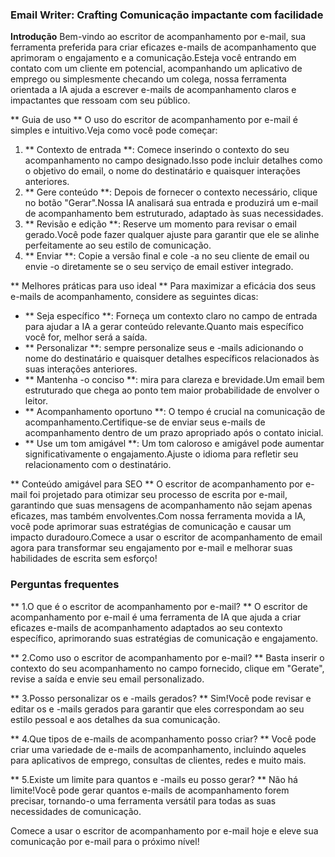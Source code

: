 ### Email Writer: Crafting Comunicação impactante com facilidade

**Introdução**
Bem-vindo ao escritor de acompanhamento por e-mail, sua ferramenta preferida para criar eficazes e-mails de acompanhamento que aprimoram o engajamento e a comunicação.Esteja você entrando em contato com um cliente em potencial, acompanhando um aplicativo de emprego ou simplesmente checando um colega, nossa ferramenta orientada a IA ajuda a escrever e-mails de acompanhamento claros e impactantes que ressoam com seu público.

** Guia de uso **
O uso do escritor de acompanhamento por e-mail é simples e intuitivo.Veja como você pode começar:

1. ** Contexto de entrada **: Comece inserindo o contexto do seu acompanhamento no campo designado.Isso pode incluir detalhes como o objetivo do email, o nome do destinatário e quaisquer interações anteriores.
2. ** Gere conteúdo **: Depois de fornecer o contexto necessário, clique no botão "Gerar".Nossa IA analisará sua entrada e produzirá um e-mail de acompanhamento bem estruturado, adaptado às suas necessidades.
3. ** Revisão e edição **: Reserve um momento para revisar o email gerado.Você pode fazer qualquer ajuste para garantir que ele se alinhe perfeitamente ao seu estilo de comunicação.
4. ** Enviar **: Copie a versão final e cole -a no seu cliente de email ou envie -o diretamente se o seu serviço de email estiver integrado.

** Melhores práticas para uso ideal **
Para maximizar a eficácia dos seus e-mails de acompanhamento, considere as seguintes dicas:

- ** Seja específico **: Forneça um contexto claro no campo de entrada para ajudar a IA a gerar conteúdo relevante.Quanto mais específico você for, melhor será a saída.
- ** Personalizar **: sempre personalize seus e -mails adicionando o nome do destinatário e quaisquer detalhes específicos relacionados às suas interações anteriores.
- ** Mantenha -o conciso **: mira para clareza e brevidade.Um email bem estruturado que chega ao ponto tem maior probabilidade de envolver o leitor.
- ** Acompanhamento oportuno **: O tempo é crucial na comunicação de acompanhamento.Certifique-se de enviar seus e-mails de acompanhamento dentro de um prazo apropriado após o contato inicial.
- ** Use um tom amigável **: Um tom caloroso e amigável pode aumentar significativamente o engajamento.Ajuste o idioma para refletir seu relacionamento com o destinatário.

** Conteúdo amigável para SEO **
O escritor de acompanhamento por e-mail foi projetado para otimizar seu processo de escrita por e-mail, garantindo que suas mensagens de acompanhamento não sejam apenas eficazes, mas também envolventes.Com nossa ferramenta movida a IA, você pode aprimorar suas estratégias de comunicação e causar um impacto duradouro.Comece a usar o escritor de acompanhamento de email agora para transformar seu engajamento por e-mail e melhorar suas habilidades de escrita sem esforço!

### Perguntas frequentes

** 1.O que é o escritor de acompanhamento por e-mail? **
O escritor de acompanhamento por e-mail é uma ferramenta de IA que ajuda a criar eficazes e-mails de acompanhamento adaptados ao seu contexto específico, aprimorando suas estratégias de comunicação e engajamento.

** 2.Como uso o escritor de acompanhamento por e-mail? **
Basta inserir o contexto do seu acompanhamento no campo fornecido, clique em "Gerate", revise a saída e envie seu email personalizado.

** 3.Posso personalizar os e -mails gerados? **
Sim!Você pode revisar e editar os e -mails gerados para garantir que eles correspondam ao seu estilo pessoal e aos detalhes da sua comunicação.

** 4.Que tipos de e-mails de acompanhamento posso criar? **
Você pode criar uma variedade de e-mails de acompanhamento, incluindo aqueles para aplicativos de emprego, consultas de clientes, redes e muito mais.

** 5.Existe um limite para quantos e -mails eu posso gerar? **
Não há limite!Você pode gerar quantos e-mails de acompanhamento forem precisar, tornando-o uma ferramenta versátil para todas as suas necessidades de comunicação.

Comece a usar o escritor de acompanhamento por e-mail hoje e eleve sua comunicação por e-mail para o próximo nível!